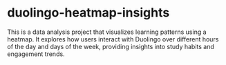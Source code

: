 # duolingo-heatmap-insights
This is a data analysis project that visualizes learning patterns using a heatmap. It explores how users interact with Duolingo over different hours of the day and days of the week, providing insights into study habits and engagement trends.
